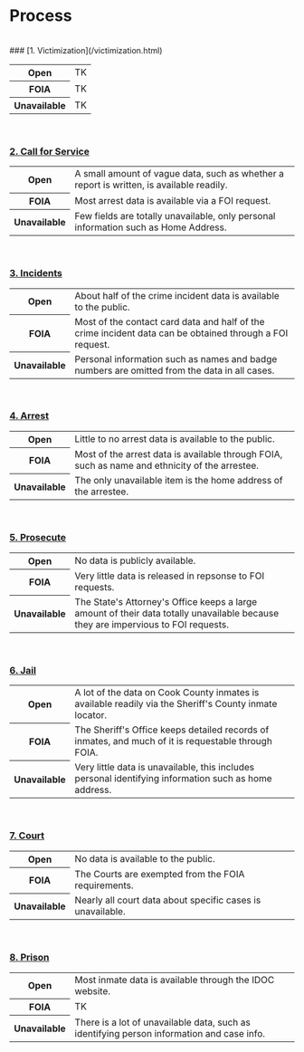 # Process
<br>
### [1. Victimization](/victimization.html)
<table>
<tr>
    <th>Open</th>
    <td>TK</td>
</tr>
<tr>
    <th>FOIA</th>
    <td>TK</td>
</tr>
<tr>
    <th>Unavailable</th>
    <td>TK</td>
</tr>
</table>
<br>

### [2. Call for Service](/callforservice.html)
<table>
<tr>
    <th>Open</th>
    <td>A small amount of vague data, such as whether a report is written, is available readily.</td>
</tr>
<tr>
    <th>FOIA</th>
    <td>Most arrest data is available via a FOI request.</td>
</tr>
<tr>
    <th>Unavailable</th>
    <td>Few fields are totally unavailable, only personal information such as Home Address.</td>
</tr>
</table> 
<br> 

### [3. Incidents](/incidents.html)
<table>
<tr>
    <th>Open</th>
    <td>About half of the crime incident data is available to the public.</td>
</tr>
<tr>
    <th>FOIA</th>
    <td>Most of the contact card data and half of the crime incident data can be obtained through a FOI request.</td>
</tr>
<tr>
    <th>Unavailable</th>
    <td>Personal information such as names and badge numbers are omitted from the data in all cases.</td>
</tr>
</table>  
<br>

### [4. Arrest](/arrest.html)
<table>
<tr>
    <th>Open</th>
    <td>Little to no arrest data is available to the public.</td>
</tr>
<tr>
    <th>FOIA</th>
    <td>Most of the arrest data is available through FOIA, such as name and ethnicity of the arrestee.</td>
</tr>
<tr>
    <th>Unavailable</th>
    <td>The only unavailable item is the home address of the arrestee.</td>
</tr>
</table> 
<br>

### [5. Prosecute](/prosecute.html)
<table>
<tr>
    <th>Open</th>
    <td>No data is publicly available.</td>
</tr>
<tr>
    <th>FOIA</th>
    <td>Very little data is released in repsonse to FOI requests.</td>
</tr>
<tr>
    <th>Unavailable</th>
    <td>The State's Attorney's Office keeps a large amount of their data totally unavailable because they are impervious to FOI requests.</td>
</tr>
</table> 
<br>

### [6. Jail](/jail.html)
<table>
<tr>
    <th>Open</th>
    <td>A lot of the data on Cook County inmates is available readily via the Sheriff's County inmate locator.</td>
</tr>
<tr>
    <th>FOIA</th>
    <td>The Sheriff's Office keeps detailed records of inmates, and much of it is requestable through FOIA.</td>
</tr>
<tr>
    <th>Unavailable</th>
    <td>Very little data is unavailable, this includes personal identifying information such as home address.</td>
</tr>
</table>  
<br>

### [7. Court](/court.html)
<table>
<tr>
    <th>Open</th>
    <td>No data is available to the public.</td>
</tr>
<tr>
    <th>FOIA</th>
    <td>The Courts are exempted from the FOIA requirements.</td>
</tr>
<tr>
    <th>Unavailable</th>
    <td>Nearly all court data about specific cases is unavailable.</td>
</tr>
</table>
<br>

### [8. Prison](/prison.html)
<table>
<tr>
    <th>Open</th>
    <td>Most inmate data is available through the IDOC website.</td>
</tr>
<tr>
    <th>FOIA</th>
    <td>TK</td>
</tr>
<tr>
    <th>Unavailable</th>
    <td>There is a lot of unavailable data, such as identifying person information and case info.</td>
</tr>
</table> 